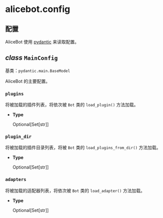 # alicebot.config

## 配置

AliceBot 使用 [pydantic](https://pydantic-docs.helpmanual.io/) 来读取配置。


## _class_ `MainConfig`

基类：`pydantic.main.BaseModel`

AliceBot 的主要配置。


### `plugins`

将被加载的插件列表，将依次被 `Bot` 类的 `load_plugin()` 方法加载。


* **Type**

    Optional[Set[str]]



### `plugin_dir`

将被加载的插件目录列表，将被 `Bot` 类的 `load_plugins_from_dir()` 方法加载。


* **Type**

    Optional[Set[str]]



### `adapters`

将被加载的适配器列表，将依次被 `Bot` 类的 `load_adapter()` 方法加载。


* **Type**

    Optional[Set[str]]
